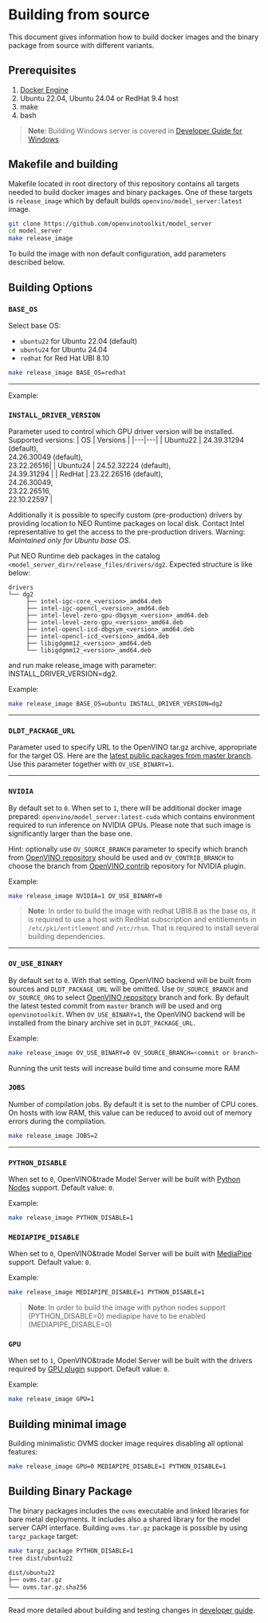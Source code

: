 # Building from source

This document gives information how to build docker images and the binary package from source with different variants.

## Prerequisites

1. [Docker Engine](https://docs.docker.com/engine/)
1. Ubuntu 22.04, Ubuntu 24.04 or RedHat 9.4 host
1. make
1. bash

 > **Note**: Building Windows server is covered in [Developer Guide for Windows](windows_developer_guide.md).

## Makefile and building

Makefile located in root directory of this repository contains all targets needed to build docker images and binary packages. One of these targets is `release_image` which by default builds `openvino/model_server:latest` image.

```bash
git clone https://github.com/openvinotoolkit/model_server
cd model_server
make release_image
````

To build the image with non default configuration, add parameters described below.

## Building Options

### `BASE_OS`

Select base OS:
- `ubuntu22` for Ubuntu 22.04 (default)
- `ubuntu24` for Ubuntu 24.04
- `redhat` for Red Hat UBI 8.10

```bash
make release_image BASE_OS=redhat
```

<hr />

Example:

### `INSTALL_DRIVER_VERSION`

Parameter used to control which GPU driver version will be installed. Supported versions:
| OS | Versions |
|---|---|
| Ubuntu22 | 24.39.31294 (default), <br /> 24.26.30049 (default), <br /> 23.22.26516|
| Ubuntu24 | 24.52.32224 (default), <br /> 24.39.31294 |
| RedHat | 23.22.26516 (default), <br /> 24.26.30049, <br />23.22.26516, <br /> 22.10.22597 |

Additionally it is possible to specify custom (pre-production) drivers by providing location to NEO Runtime packages on local disk. Contact Intel representative to get the access to the pre-production drivers.
Warning: _Maintained only for Ubuntu base OS._

Put NEO Runtime deb packages in the catalog `<model_server_dir>/release_files/drivers/dg2`. Expected structure is like below:

```
drivers
└── dg2
     ├── intel-igc-core_<version>_amd64.deb
     ├── intel-igc-opencl_<version>_amd64.deb
     ├── intel-level-zero-gpu-dbgsym_<version>_amd64.deb
     ├── intel-level-zero-gpu_<version>_amd64.deb
     ├── intel-opencl-icd-dbgsym_<version>_amd64.deb
     ├── intel-opencl-icd_<version>_amd64.deb
     ├── libigdgmm12_<version>_amd64.deb
     └── libigdgmm12_<version>_amd64.deb
```
and run make release_image with parameter: INSTALL_DRIVER_VERSION=dg2.

Example:
```bash
make release_image BASE_OS=ubuntu INSTALL_DRIVER_VERSION=dg2
```

<hr />

### `DLDT_PACKAGE_URL`

Parameter used to specify URL to the OpenVINO tar.gz archive, appropriate for the target OS. Here are the [latest public packages from master branch](https://storage.openvinotoolkit.org/repositories/openvino/packages/master/).
Use this parameter together with `OV_USE_BINARY=1`.

<hr />

### `NVIDIA`

By default set to `0`. When set to `1`, there will be additional docker image prepared: `openvino/model_server:latest-cuda` which contains environment required to run inference on NVIDIA GPUs. Please note that such image is significantly larger than the base one.

Hint: optionally use `OV_SOURCE_BRANCH` parameter to specify which branch from [OpenVINO repository](https://github.com/openvinotoolkit/openvino) should be used
and `OV_CONTRIB_BRANCH` to choose the branch from [OpenVINO contrib](https://github.com/openvinotoolkit/openvino_contrib) repository for NVIDIA plugin.

Example:
```bash
make release_image NVIDIA=1 OV_USE_BINARY=0
```

 > **Note**: In order to build the image with redhat UBI8.8 as the base os, it is required to use a host with RedHat subscription and entitlements in `/etc/pki/entitlement` and `/etc/rhsm`.
That is required to install several building dependencies.

<hr />

### `OV_USE_BINARY`

By default set to `0`. With that setting, OpenVINO backend will be built from sources and `DLDT_PACKAGE_URL` will be omitted.
Use `OV_SOURCE_BRANCH` and `OV_SOURCE_ORG` to select [OpenVINO repository](https://github.com/openvinotoolkit/openvino) branch and fork. By default the latest tested commit from `master` branch will be used and org `openvinotoolkit`.
When `OV_USE_BINARY=1`, the OpenVINO backend will be installed from the binary archive set in `DLDT_PACKAGE_URL`.

Example:
```bash
make release_image OV_USE_BINARY=0 OV_SOURCE_BRANCH=<commit or branch> OV_SOURCE_ORG=<fork org>
```

Running the unit tests will increase build time and consume more RAM

### `JOBS`

Number of compilation jobs. By default it is set to the number of CPU cores. On hosts with low RAM, this value can be reduced to avoid out of memory errors during the compilation.

```bash
make release_image JOBS=2
```
<hr />

### `PYTHON_DISABLE`

When set to `0`, OpenVINO&trade Model Server will be built with [Python Nodes](python_support/quickstart.md) support. Default value: `0`.

Example:
```bash
make release_image PYTHON_DISABLE=1
```

### `MEDIAPIPE_DISABLE`

When set to `0`, OpenVINO&trade Model Server will be built with [MediaPipe](mediapipe.md) support. Default value: `0`.

Example:
```bash
make release_image MEDIAPIPE_DISABLE=1 PYTHON_DISABLE=1
```

 > **Note**: In order to build the image with python nodes support (PYTHON_DISABLE=0) mediapipe have to be enabled (MEDIAPIPE_DISABLE=0)

### `GPU`

When set to `1`, OpenVINO&trade Model Server will be built with the drivers required by [GPU plugin](https://docs.openvino.ai/2024/openvino-workflow/running-inference/inference-devices-and-modes/gpu-device.html) support. Default value: `0`.

Example:
```bash
make release_image GPU=1
```

## Building minimal image

Building minimalistic OVMS docker image requires disabling all optional features:

```bash
make release_image GPU=0 MEDIAPIPE_DISABLE=1 PYTHON_DISABLE=1
```

## Building Binary Package

The binary packages includes the `ovms` executable and linked libraries for bare metal deployments. It includes also a shared library for the model server CAPI interface. Building `ovms.tar.gz` package is possible by using `targz_package` target:

```bash
make targz_package PYTHON_DISABLE=1
tree dist/ubuntu22
````

```bash
dist/ubuntu22
├── ovms.tar.gz
└── ovms.tar.gz.sha256
```

---

Read more detailed about building and testing changes in [developer guide](https://github.com/openvinotoolkit/model_server/blob/main/docs/developer_guide.md).

